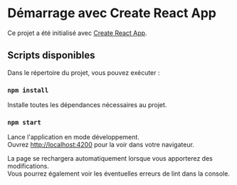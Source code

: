 # Démarrage avec Create React App

Ce projet a été initialisé avec [Create React App](https://github.com/facebook/create-react-app).

## Scripts disponibles

Dans le répertoire du projet, vous pouvez exécuter :

### `npm install`

Installe toutes les dépendances nécessaires au projet.

### `npm start`

Lance l'application en mode développement.  
Ouvrez [http://localhost:4200](http://localhost:4200) pour la voir dans votre navigateur.

La page se rechargera automatiquement lorsque vous apporterez des modifications.  
Vous pourrez également voir les éventuelles erreurs de lint dans la console.
